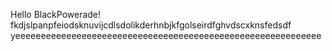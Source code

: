 Hello BlackPowerade!
fkdjslpanpfeiodsknuvijcdlsdolikderhnbjkfgolseirdfghvdscxknsfedsdf   
yeeeeeeeeeeeeeeeeeeeeeeeeeeeeeeeeeeeeeeeeeeeeeeeeeeeeeeeeeeee